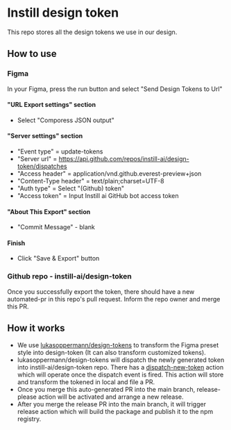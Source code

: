 # Instill design token

This repo stores all the design tokens we use in our design.

## How to use

### Figma

In your Figma, press the run button and select "Send Design Tokens to Url"

#### "URL Export settings" section

- Select "Comporess JSON output" 

#### "Server settings" section

- "Event type" = update-tokens
- "Server url" = https://api.github.com/repos/instill-ai/design-token/dispatches
- "Access header" = application/vnd.github.everest-preview+json
- "Content-Type header" = text/plain;charset=UTF-8
- "Auth type" = Select "(Github) token"
- "Access token" = Input Instill ai GitHub bot access token

#### "About This Export" section

- "Commit Message" - blank

#### Finish

- Click "Save & Export" button

### Github repo - instill-ai/design-token

Once you successfully export the token, there should have a new automated-pr in this repo's pull request. Inform the repo owner and merge this PR.

## How it works

- We use [lukasoppermann/design-tokens](https://github.com/lukasoppermann/design-tokens) to transform the Figma preset style into design-token (It can also transform customized tokens).
- lukasoppermann/design-tokens will dispatch the newly generated token into instill-ai/design-token repo. There has a [dispatch-new-token]() action which will operate once the dispatch event is fired. This action will store and transform the tokened in local and file a PR.
- Once you merge this auto-generated PR into the main branch, release-please action will be activated and arrange a new release.
- After you merge the release PR into the main branch, it will trigger release action which will build the package and publish it to the npm registry.